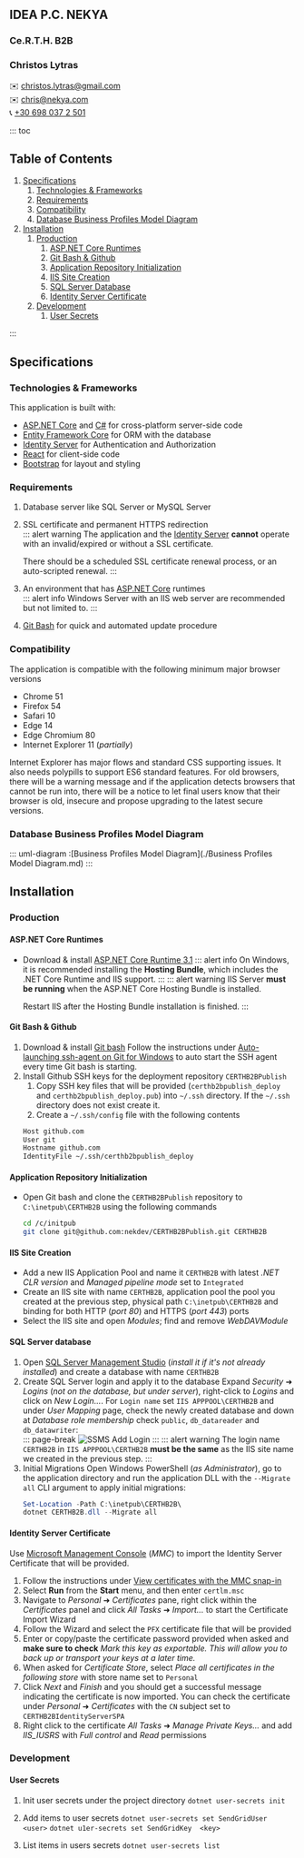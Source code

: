 <div class="intro">
  <div class="banner">
    <h2>IDEA P.C. NEKYA</h2>
    <h3 class="project">Ce.R.T.H. B2B</h3>
    <h3 class="author">Christos Lytras</h3>
    <div class="contact">
      ✉️ <a href="mailto:christos.lytras@gmail.com">christos.lytras@gmail.com</a><br>
      ✉️ <a href="mailto:chris@nekya.com">chris@nekya.com</a><br>
      📞 <a href="tel:+306980372501">+30 698 037 2 501</a>
    </div>
  </div>
</div>

<div class="page-break"/>

::: toc

<h2>Table of Contents</h2>

1. [Specifications](#specifications)
   1. [Technologies & Frameworks](#specifications-technologies--frameworks)
   1. [Requirements](#specifications-requirements)
   1. [Compatibility](#specifications-compatibility)
   1. [Database Business Profiles Model Diagram](#specifications-db--business--model--diagram)
1. [Installation](#installation)
   1. [Production](#installation-production)
      1. [ASP.NET Core Runtimes](#installation-production-aspnet--core--runtimes)
      1. [Git Bash & Github](#installation-production-git--bash--github)
      1. [Application Repository Initialization](#installation-production-application--repository--initialization)
      1. [IIS Site Creation](#installation-production-iis--site--creation)
      1. [SQL Server Database](#installation-production-sql--server--database)
      1. [Identity Server Certificate](#installation-production-identity--server--certificate)
   1. [Development](#installation-development)
      1. [User Secrets](#installation-development-usersecrets)

:::

<div class="page-break"/>
<div class="reset-lvl-counters"/>

## Specifications

<a id="specifications-technologies--frameworks"></a>
### Technologies & Frameworks

This application is built with:

- [ASP.NET Core][1] and [C#][2] for cross-platform server-side code
- [Entity Framework Core][5] for ORM with the database
- [Identity Server][6] for Authentication and Authorization
- [React][3] for client-side code
- [Bootstrap][4] for layout and styling

<a id="specifications-requirements"></a>
### Requirements

1. Database server like SQL Server or MySQL Server
1. SSL certificate and permanent HTTPS redirection  
   ::: alert warning
     The application and the [Identity Server][11] **cannot** operate with an invalid/expired or without a SSL certificate.

     There should be a scheduled SSL certificate renewal process, or an auto-scripted renewal.
   :::
1. An environment that has [ASP.NET Core][1] runtimes  
   ::: alert info
     Windows Server with an IIS web server are recommended but not limited to.
   :::
1. [Git Bash][7] for quick and automated update procedure

<a id="specifications-compatibility"></a>
### Compatibility

The application is compatible with the following minimum major browser versions

- Chrome 51
- Firefox 54
- Safari 10
- Edge 14
- Edge Chromium 80
- Internet Explorer 11 (*partially*)

Internet Explorer has major flows and standard CSS supporting issues. It also needs polypills to support ES6 standard features. For old browsers, there will be a warning message and if the application detects browsers that cannot be run into, there will be a notice to let final users know that their browser is old, insecure and propose upgrading to the latest secure versions.

<div class="page-break"/>

<a id="specifications-db--business--model--diagram"></a>
### Database Business Profiles Model Diagram

::: uml-diagram
:[Business Profiles Model Diagram](./Business Profiles Model Diagram.md)
:::

<div class="page-break"/>

## Installation

<a id="installation-production"></a>
### Production

<a id="installation-production-aspnet--core--runtimes"></a>
#### ASP.NET Core Runtimes

- Download & install [ASP.NET Core Runtime 3.1][8]
  ::: alert info
    On Windows, it is recommended installing the **Hosting Bundle**, which includes the .NET Core Runtime and IIS support.
  :::
  ::: alert warning
    IIS Server **must be running** when the ASP.NET Core Hosting Bundle is installed.

    Restart IIS after the Hosting Bundle installation is finished.
  :::

<a id="installation-production-git--bash--github"></a>
#### Git Bash & Github

1. Download & install [Git bash][7]
   Follow the instructions under [Auto-launching ssh-agent on Git for Windows][9] to auto start the SSH agent every time Git bash is starting.
1. Install Github SSH keys for the deployment repository `CERTHB2BPublish`
   1. Copy SSH key files that will be provided (`certhb2bpublish_deploy` and `certhb2bpublish_deploy.pub`) into `~/.ssh` directory. If the `~/.ssh` directory does not exist create it.
   1. Create a `~/.ssh/config` file with the following contents
   ```bash
   Host github.com
   User git
   Hostname github.com
   IdentityFile ~/.ssh/certhb2bpublish_deploy
   ```

<a id="installation-production-application--repository--initialization"></a>
#### Application Repository Initialization

- Open Git bash and clone the `CERTHB2BPublish` repository to `C:\inetpub\CERTHB2B` using the following commands
  ```bash
  cd /c/initpub
  git clone git@github.com:nekdev/CERTHB2BPublish.git CERTHB2B
  ```

<div class="page-break"/>

<a id="installation-production-iis--site--creation"></a>
#### IIS Site Creation

- Add a new IIS Application Pool and name it `CERTHB2B` with latest *.NET CLR version* and *Managed pipeline mode* set to `Integrated`
- Create an IIS site with name `CERTHB2B`, application pool the pool you created at the previous step, physical path `C:\inetpub\CERTHB2B` and binding for both HTTP (*port 80*) and HTTPS (*port 443*) ports
- Select the IIS site and open *Modules*; find and remove *WebDAVModule*

<a id="installation-production-sql--server--database"></a>
#### SQL Server database

1. Open [SQL Server Management Studio][10] (*install it if it's not already installed*) and create a database with name `CERTHB2B`
1. Create SQL Server login and apply it to the database
Expand *Security* ➜ *Logins* (*not on the database, but under server*), right-click to *Logins* and click on *New Login...*. For `Login name` set `IIS APPPOOL\CERTHB2B` and under *User Mapping* page, check the newly created database and  down at *Database role membership* check `public`, `db_datareader` and `db_datawriter`:<br>
   ::: page-break
   ![SSMS Add Login][Asset-SSMSAddLogin]
   :::
   ::: alert warning
   The login name `CERTHB2B` in `IIS APPPOOL\CERTHB2B` **must be the same** as the IIS site name we created in the previous step.
   :::
1. Initial Migrations
   Open Windows PowerShell (*as Administrator*), go to the application directory and run the application DLL with the `--Migrate all` CLI argument to apply initial migrations:
   ```powershell
   Set-Location -Path C:\inetpub\CERTHB2B\
   dotnet CERTHB2B.dll --Migrate all
   ```

<a id="installation-production-identity--server--certificate"></a>
#### Identity Server Certificate

Use [Microsoft Management Console][12] (*MMC*) to import the Identity Server Certificate that will be provided.
1. Follow the instructions under [View certificates with the MMC snap-in][13]
1. Select **Run** from the **Start** menu, and then enter `certlm.msc`
1. Navigate to *Personal* ➜ *Certificates* pane, right click within the *Certificates* panel and click *All Tasks* ➜ *Import...* to start the Certificate Import Wizard
1. Follow the Wizard and select the `PFX` certificate file that will be provided
1. Enter or copy/paste the certificate password provided when asked and **make sure to check** *Mark this key as exportable. This will allow you to back up or transport your keys at a later time.*
1. When asked for *Certificate Store*, select *Place all certificates in the following store* with store name set to `Personal`
1. Click *Next* and *Finish* and you should get a successful message indicating the certificate is now imported. You can check the certificate under *Personal* ➜ *Certificates* with the `CN` subject set to `CERTHB2BIdentityServerSPA`
1. Right click to the certificate *All Tasks* ➜ *Manage Private Keys...* and add *IIS_IUSRS* with *Full control* and *Read* permissions

<div class="page-break"/>

<a id="installation-development"></a>
### Development

<a id="installation-development-usersecrets"></a>
#### User Secrets
 
1. Init user secrets under the project directory
`dotnet user-secrets init`

1. Add items to user secrets
`dotnet user-secrets set SendGridUser <user>`
`dotnet u1er-secrets set SendGridKey  <key>`

1. List items in users secrets
`dotnet user-secrets list`



[1]: https://get.asp.net/
[2]: https://msdn.microsoft.com/en-us/library/67ef8sbd.aspx
[3]: https://facebook.github.io/react/
[4]: http://getbootstrap.com/
[5]: https://docs.microsoft.com/en-us/ef/
[6]: https://identityserver4.readthedocs.io/en/latest/
[7]: https://git-scm.com/
[8]: https://dotnet.microsoft.com/download/dotnet-core/3.1
[9]: https://help.github.com/en/github/authenticating-to-github/working-with-ssh-key-passphrases#platform-windows
[10]: https://docs.microsoft.com/en-us/sql/ssms/download-sql-server-management-studio-ssms
[11]: https://identityserver.github.io/Documentation/docsv2/configuration/crypto.html
[12]: https://support.microsoft.com/en-au/help/962457/what-is-mmc
[13]: https://docs.microsoft.com/en-us/dotnet/framework/wcf/feature-details/how-to-view-certificates-with-the-mmc-snap-in

[Asset-SSMSAddLogin]: :[SSMSAddLogin](assets/SSMS_AddLogin.b64)
